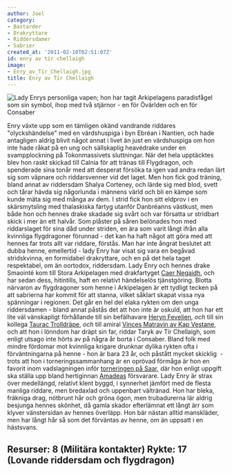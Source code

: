 ```yaml
---
author: Joel
category:
- Bastarder
- Drakryttare
- Riddersdamer
- Sabrier
created_at: '2011-02-10T02:51:07Z'
id: enry av tír chellaigh
image:
- Enry_av_Tír_Chellaigh.jpg
title: Enry av Tír Chellaigh
---
```

![Lady Enrys personliga vapen; hon har tagit Arkipelagens paradisfågel som sin symbol, ihop med två stjärnor - en för Övärlden och en för Consaber]

Enry växte upp som en tämligen okänd vandrande riddares "olyckshändelse" med en värdshuspiga i byn Ebréan i Nantien, och hade antagligen aldrig blivit något annat i livet än just en värdshuspiga om hon inte hade råkat på en ung och sällskaplig heavédrake under en svampplockning på Tokonmassivets sluttningar. När det hela upptäcktes blev hon raskt skickad till Calnia för att tränas till Flygdragon, och spenderade sina tonår med att desperat försöka ta igen vad andra redan lärt sig som väpnare och riddarsvenner vid det laget. Men hon fick god träning, bland annat av riddersdam Shalya Corteney, och lärde sig med blod, svett och tårar hävda sig någorlunda i männens värld och bli en kämpe som kunde mäta sig med många av dem. I strid fick hon sitt eldprov i en skärsmytsling med thalaskiska fartyg utanför Danbréanns västkust, men både hon och hennes drake skadade sig svårt och var försatta ur stridbart skick i mer än ett halvår. Som plåster på såren belönades hon med riddarslaget för sina dåd under striden, en ära som varit långt ifrån alla kvinnliga flygdragoner förunnad - det kan ha haft något att göra med att hennes far trots allt var riddare, förstås. Man har inte ångrat beslutet att dubba henne, emellertid - lady Enry har visat sig vara en begåvad stridskvinna, en formidabel drakryttare, och en på det hela taget respektabel, om än oortodox, riddersdam.
Lady Enry och hennes drake Smaointé kom till Stora Arkipelagen med drakfartyget [Caer Negaidh], och har sedan dess, hitintills, haft en relativt händelselös tjänstgöring. Blotta närvaron av flygdragoner som henne i Arkipelagen är ett tydligt tecken på att sabrierna har kommit för att stanna, vilket såklart skapat vissa nya spänningar i regionen. Det går en hel del elaka rykten om den unga riddersdamen - bland annat påstås det att hon inte är oskuld, att hon har ett lite väl vänskapligt förhållande till sin befälhavare [Heryn Fevelien], *och* till sin kollega [Taurac Trolldräpe], *och* till amiral [Vinces Matravin av Kap Vestane], och att hon i lönndom har dräpt sin far, riddar Taryk av Tír Chellaigh, som enligt utsago inte hörts av på några år borta i Consaber. Bland folk med mindre fördomar mot kvinnliga krigare drunknar dylika rykten ofta i förväntningarna på henne - hon är bara 23 år, och påstått mycket skicklig  - trots att hon i torneringssammanhang är en oprövad förmåga är hon en favorit inom vadslagningen inför [torneringen på Saar], där hon enligt uppgift ska ställa upp bland hertiginnan [Amadeas] försvarare.
Lady Enry är strax över medellängd, relativt klent byggd, i synnerhet jämfört med de flesta manliga riddare, men bredaxlad och uppenbart vältränad. Hon har bleka, fräkniga drag, nötbrunt hår och gröna ögon, men trubadurerna lär aldrig besjunga hennes skönhet, då gamla skador efterlämnat ett långt ärr som klyver vänstersidan av hennes överläpp. Hon bär nästan alltid manskläder, men har långt hår så som det förväntas av henne, om än uppsatt i en hästsvans.

## Resurser: 8 (Militära kontakter) Rykte: 17 (Lovande riddersdam och flygdragon)

  [Lady Enrys personliga vapen; hon har tagit Arkipelagens paradisfågel som sin symbol, ihop med två stjärnor - en för Övärlden och en för Consaber]: Enry_av_Tír_Chellaigh.jpg "Lady Enrys personliga vapen; hon har tagit Arkipelagens paradisfågel som sin symbol, ihop med två stjärnor - en för Övärlden och en för Consaber"
  [Caer Negaidh]: Caer_Negaidh
  [Heryn Fevelien]: Heryn_Fevelien
  [Taurac Trolldräpe]: Taurac_Trolldräpe
  [Vinces Matravin av Kap Vestane]: Vinces_Matravin_av_Kap_Vestane
  [torneringen på Saar]: Saar-torneringen_10051
  [Amadeas]: Amadea_Helmason_av_Negaidh